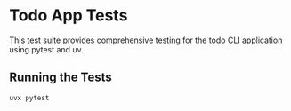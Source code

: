 # Todo App Tests

This test suite provides comprehensive testing for the todo CLI application using pytest and uv.

## Running the Tests

```bash
uvx pytest
```
